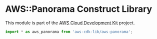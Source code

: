 # AWS::Panorama Construct Library


This module is part of the [AWS Cloud Development Kit](https://github.com/aws/aws-cdk) project.

```ts nofixture
import * as aws_panorama from 'aws-cdk-lib/aws-panorama';
```
